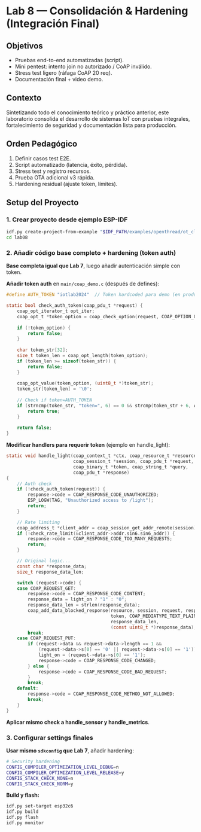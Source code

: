 # Lab 8 — Consolidación & Hardening (Integración Final)

## Objetivos
- Pruebas end-to-end automatizadas (script).
- Mini pentest: intento join no autorizado / CoAP inválido.
- Stress test ligero (ráfaga CoAP 20 req). 
- Documentación final + video demo.

## Contexto
Sintetizando todo el conocimiento teórico y práctico anterior, este laboratorio consolida el desarrollo de sistemas IoT con pruebas integrales, fortalecimiento de seguridad y documentación lista para producción.

## Orden Pedagógico
1. Definir casos test E2E.
2. Script automatizado (latencia, éxito, pérdida).
3. Stress test y registro recursos.
4. Prueba OTA adicional v3 rápida.
5. Hardening residual (ajuste token, límites).

## Setup del Proyecto

### 1. Crear proyecto desde ejemplo ESP-IDF
```bash
idf.py create-project-from-example "$IDF_PATH/examples/openthread/ot_cli" lab08
cd lab08
```

### 2. Añadir código base completo + hardening (token auth)

**Base completa igual que Lab 7**, luego añadir autenticación simple con token.

**Añadir token auth** en `main/coap_demo.c` (después de defines):
```c
#define AUTH_TOKEN "iotlab2024"  // Token hardcoded para demo (en producción usar NVS o similar)

static bool check_auth_token(coap_pdu_t *request) {
    coap_opt_iterator_t opt_iter;
    coap_opt_t *token_option = coap_check_option(request, COAP_OPTION_URI_QUERY, &opt_iter);
    
    if (!token_option) {
        return false;
    }
    
    char token_str[32];
    size_t token_len = coap_opt_length(token_option);
    if (token_len >= sizeof(token_str)) {
        return false;
    }
    
    coap_opt_value(token_option, (uint8_t *)token_str);
    token_str[token_len] = '\0';
    
    // Check if token=AUTH_TOKEN
    if (strncmp(token_str, "token=", 6) == 0 && strcmp(token_str + 6, AUTH_TOKEN) == 0) {
        return true;
    }
    
    return false;
}
```

**Modificar handlers para requerir token** (ejemplo en handle_light):
```c
static void handle_light(coap_context_t *ctx, coap_resource_t *resource,
                         coap_session_t *session, coap_pdu_t *request,
                         coap_binary_t *token, coap_string_t *query,
                         coap_pdu_t *response)
{
    // Auth check
    if (!check_auth_token(request)) {
        response->code = COAP_RESPONSE_CODE_UNAUTHORIZED;
        ESP_LOGW(TAG, "Unauthorized access to /light");
        return;
    }

    // Rate limiting
    coap_address_t *client_addr = coap_session_get_addr_remote(session);
    if (!check_rate_limit(&client_addr->addr.sin6.sin6_addr)) {
        response->code = COAP_RESPONSE_CODE_TOO_MANY_REQUESTS;
        return;
    }

    // Original logic...
    const char *response_data;
    size_t response_data_len;

    switch (request->code) {
    case COAP_REQUEST_GET:
        response->code = COAP_RESPONSE_CODE_CONTENT;
        response_data = light_on ? "1" : "0";
        response_data_len = strlen(response_data);
        coap_add_data_blocked_response(resource, session, request, response,
                                       token, COAP_MEDIATYPE_TEXT_PLAIN, 0,
                                       response_data_len,
                                       (const uint8_t *)response_data);
        break;
    case COAP_REQUEST_PUT:
        if (request->data && request->data->length == 1 &&
            (request->data->s[0] == '0' || request->data->s[0] == '1')) {
            light_on = (request->data->s[0] == '1');
            response->code = COAP_RESPONSE_CODE_CHANGED;
        } else {
            response->code = COAP_RESPONSE_CODE_BAD_REQUEST;
        }
        break;
    default:
        response->code = COAP_RESPONSE_CODE_METHOD_NOT_ALLOWED;
        break;
    }
}
```

**Aplicar mismo check a handle_sensor y handle_metrics**.

### 3. Configurar settings finales

**Usar mismo `sdkconfig` que Lab 7**, añadir hardening:
```bash
# Security hardening
CONFIG_COMPILER_OPTIMIZATION_LEVEL_DEBUG=n
CONFIG_COMPILER_OPTIMIZATION_LEVEL_RELEASE=y
CONFIG_STACK_CHECK_NONE=n
CONFIG_STACK_CHECK_NORM=y
```

**Build y flash:**
```bash
idf.py set-target esp32c6
idf.py build
idf.py flash
idf.py monitor
```
